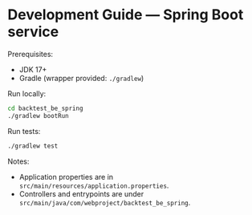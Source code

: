 # Development Guide — Spring Boot service

Prerequisites:
- JDK 17+
- Gradle (wrapper provided: `./gradlew`)

Run locally:
```bash
cd backtest_be_spring
./gradlew bootRun
```

Run tests:
```bash
./gradlew test
```

Notes:
- Application properties are in `src/main/resources/application.properties`.
- Controllers and entrypoints are under `src/main/java/com/webproject/backtest_be_spring`.
